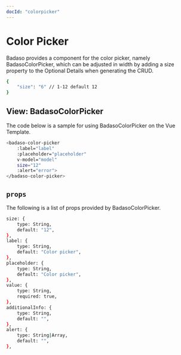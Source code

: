 ```yaml
---
docId: "colorpicker"
---
```


# Color Picker
Badaso provides a component for the color picker, namely BadasoColorPicker, which can be adjusted in width by adding a size property to the Optional Details when generating the CRUD.

```bash
{
    "size": "6" // 1-12 default 12
}
```

## View: BadasoColorPicker
The code below is a sample for using BadasoColorPicker on the Vue Template.
```bash
<badaso-color-picker
    :label="label"
    :placeholder="placeholder"
    v-model="model"
    size="12"
    :alert="error">
</badaso-color-picker>
```

## `props`
The following is a list of props provided by BadasoColorPicker.
```bash
size: {
    type: String,
    default: "12",
},
label: {
    type: String,
    default: "Color picker",
},
placeholder: {
    type: String,
    default: "Color picker",
},
value: {
    type: String,
    required: true,
},
additionalInfo: {
    type: String,
    default: "",
},
alert: {
    type: String|Array,
    default: "",
},
```